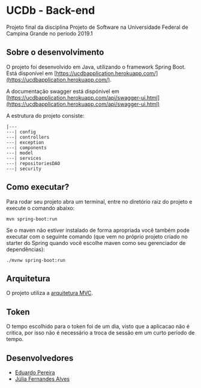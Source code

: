 # UCDb - Back-end
Projeto final da disciplina Projeto de Software na Universidade Federal de Campina Grande no período 2019.1

## Sobre o desenvolvimento

O projeto foi desenvolvido em Java, utilizando o framework Spring Boot.
Está disponível em [https://ucdbapplication.herokuapp.com/](https://ucdbapplication.herokuapp.com/).

A documentação swagger está dispónivel em [https://ucdbapplication.herokuapp.com/api/swagger-ui.html](https://ucdbapplication.herokuapp.com/api/swagger-ui.html)

A estrutura do projeto consiste:

```
|---
---| config
---| controllers
---| exception
---| components
---| model
---| services
---| repositoriesDAO
---| security

```

## Como executar?

Para rodar seu projeto abra um terminal, entre no diretório raiz do projeto e execute o comando abaixo:
```
mvn spring-boot:run
```

Se o maven não estiver instalado de forma apropriada você também pode executar com o seguinte comando (que vem no próprio projeto criado no starter do Spring quando você escolhe maven como seu gerenciador de dependências):
```
./mvnw spring-boot:run
```

## Arquitetura

O projeto utiliza a [arquitetura MVC](https://github.com/daltonserey/projsw-20191/blob/master/06.web_apps/1-padrao_mvc/text.md).

## Token
O tempo escolhido para o token foi de um dia, visto que a aplicacao não é critica, por isso não é necessário a troca de sessão em um curto período de tempo.

## Desenvolvedores

- [Eduardo Pereira](https://github.com/Eduardoccufcg)
- [Júlia Fernandes Alves](https://github.com/juliafealves)

